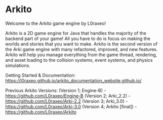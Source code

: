 # Arkito
Welcome to the Arkito game engine by L0raxeo!

Arkito is a 2D game engine for Java that handles the majority of the backend part of your game! All you have to do is focus on making the worlds and stories that you want to make. Arkito is the second version of the Arki game engine with many refactored, improved, and new features. Arkito will help you manage everything from the game thread, rendering, and asset loading to the collision systems, event systems, and physics simulations.

Getting Started & Documentation:
https://l0raxeo.github.io/arkito_documentation_website.github.io/

Previous Arkito Versions:
(Version 1; Engine-B) - https://github.com/L0raxeo/Engine-B
(Version 2; Arki_2.2) - https://github.com/L0raxeo/Arki-2.2
(Version 3; Arki_3.0) - https://github.com/L0raxeo/Arki-3.0
(Version 4; Arkito [final]) - https://github.com/L0raxeo/Arkito
